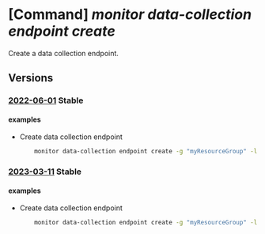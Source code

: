 # [Command] _monitor data-collection endpoint create_

Create a data collection endpoint.

## Versions

### [2022-06-01](/Resources/mgmt-plane/L3N1YnNjcmlwdGlvbnMve30vcmVzb3VyY2Vncm91cHMve30vcHJvdmlkZXJzL21pY3Jvc29mdC5pbnNpZ2h0cy9kYXRhY29sbGVjdGlvbmVuZHBvaW50cy97fQ==/2022-06-01.xml) **Stable**

<!-- mgmt-plane /subscriptions/{}/resourcegroups/{}/providers/microsoft.insights/datacollectionendpoints/{} 2022-06-01 -->

#### examples

- Create data collection endpoint
    ```bash
        monitor data-collection endpoint create -g "myResourceGroup" -l "eastus2euap" --name "myCollectionEndpoint" --public-network-access "Enabled"
    ```

### [2023-03-11](/Resources/mgmt-plane/L3N1YnNjcmlwdGlvbnMve30vcmVzb3VyY2Vncm91cHMve30vcHJvdmlkZXJzL21pY3Jvc29mdC5pbnNpZ2h0cy9kYXRhY29sbGVjdGlvbmVuZHBvaW50cy97fQ==/2023-03-11.xml) **Stable**

<!-- mgmt-plane /subscriptions/{}/resourcegroups/{}/providers/microsoft.insights/datacollectionendpoints/{} 2023-03-11 -->

#### examples

- Create data collection endpoint
    ```bash
        monitor data-collection endpoint create -g "myResourceGroup" -l "eastus2euap" --name "myCollectionEndpoint" --public-network-access "Enabled"
    ```
